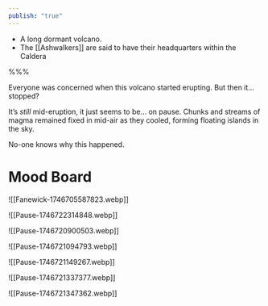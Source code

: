 ```yaml
---
publish: "true"
---
```


* A long dormant volcano.
* The [[Ashwalkers]] are said to have their headquarters within the Caldera

%%%

Everyone was concerned when this volcano started erupting. But then it… stopped?

It’s *still* mid-eruption, it just seems to be… on pause. Chunks and streams of magma remained fixed in mid-air as they cooled, forming floating islands in the sky.

No-one knows why this happened.

# Mood Board
![[Fanewick-1746705587823.webp]]

![[Pause-1746722314848.webp]]

![[Pause-1746720900503.webp]]

![[Pause-1746721094793.webp]]

![[Pause-1746721149267.webp]]

![[Pause-1746721337377.webp]]

![[Pause-1746721347362.webp]]
